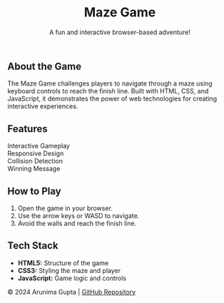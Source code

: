 <!DOCTYPE html>
<html lang="en">
<head>
  <meta charset="UTF-8">
  <meta name="viewport" content="width=device-width, initial-scale=1.0">
</head>
<body>
  <header>
    <h1>Maze Game</h1>
    <p>A fun and interactive browser-based adventure!</p>
  </header>

  <section>
    <h2>About the Game</h2>
    <p>The <span class="highlight">Maze Game</span> challenges players to navigate through a maze using keyboard controls to reach the finish line. Built with <span class="highlight">HTML</span>, <span class="highlight">CSS</span>, and <span class="highlight">JavaScript</span>, it demonstrates the power of web technologies for creating interactive experiences.</p>
  </section>

  <section>
    <h2>Features</h2>
    <div class="features">
      <div class="feature">Interactive Gameplay</div>
      <div class="feature">Responsive Design</div>
      <div class="feature">Collision Detection</div>
      <div class="feature">Winning Message</div>
    </div>
  </section>

  <section>
    <h2>How to Play</h2>
    <ol>
      <li>Open the game in your browser.</li>
      <li>Use the arrow keys or WASD to navigate.</li>
      <li>Avoid the walls and reach the finish line.</li>
    </ol>
  </section>

  <section>
    <h2>Tech Stack</h2>
    <ul>
      <li><strong>HTML5:</strong> Structure of the game</li>
      <li><strong>CSS3:</strong> Styling the maze and player</li>
      <li><strong>JavaScript:</strong> Game logic and controls</li>
    </ul>
  </section>

  <footer>
    &copy; 2024 Arunima Gupta | <a href="https://github.com/agrunima151/Maze-Game" target="_blank">GitHub Repository</a>
  </footer>
</body>
</html>
